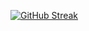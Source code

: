 [![GitHub Streak](https://github-readme-streak-stats.herokuapp.com/?user=cayce2)](https://git.io/streak-stats)
